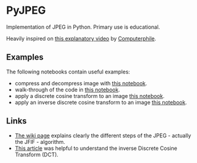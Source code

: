 # PyJPEG

Implementation of JPEG in Python. Primary use is educational.

Heavily inspired on 
[this explanatory video](https://www.youtube.com/watch?v=Q2aEzeMDHMA) 
by [Computerphile](https://www.youtube.com/channel/UC9-y-6csu5WGm29I7JiwpnA).

## Examples

The following notebooks contain useful examples:
- compress and decompress image with [this notebook](notebooks/compress-and-decompress-image.ipynb).
- walk-through of the code in [this notebook](notebooks/200227-pydata-meetup.ipynb).
- apply a discrete cosine transform to an image [this notebook](notebooks/discrete-cosine-transform.ipynb).
- apply an inverse discrete cosine transform to an image [this notebook](notebooks/inverse-discrete-cosine-transform.ipynb).

## Links

- [The wiki page](https://en.wikipedia.org/wiki/JPEG) explains clearly the
  different steps of the JPEG - actually the JFIF - algorithm.
- [This article](https://unix4lyfe.org/dct/) was helpful to understand the
  inverse Discrete Cosine Transform (DCT).
